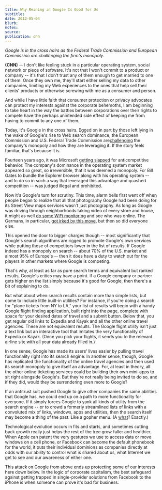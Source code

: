 ```yaml
---
title: Why Reining in Google Is Good for Us
subtitle:
date: 2012-05-04
blurb:
notes:
source:
publication: cnn
---
```


_Google is in the cross hairs as the Federal Trade Commission and European Commission are challenging the firm's monopoly._

**(CNN)** -- I don't like feeling stuck in a particular operating system, social network or piece of software. It's not that I won't commit to a product or company -- it's that I don't trust any of them enough to get married to one of them. Once they own me, they'll start either selling my data to other companies, limiting my Web experiences to the ones that help sell their clients' products or otherwise screwing with me as a consumer and person.

And while I have little faith that consumer protection or privacy advocates can protect my interests against the corporate behemoths, I am beginning to take heart in the way the battles between corporations over their rights to compete have the perhaps unintended side effect of keeping me from having to commit to any one of them.

Today, it's Google in the cross hairs. Egged on in part by those left lying in the wake of Google's rise to Web search dominance, the European Commission and U.S. Federal Trade Commission are[challenging](http://www.nytimes.com/2012/04/28/technology/us-move-has-google-fighting-on-2-fronts.html) the company's monopoly and how they are leveraging it. If the story feels familiar, that's because it is.

Fourteen years ago, it was Microsoft [getting slapped](http://web.archive.org/web/20060413082435/http://www.cnn.com/2004/BUSINESS/03/24/microsoft.eu/) for anticompetitive behavior. The company's dominance in the operating system market appeared so great, so irreversible, that it was deemed a monopoly. For Bill Gates to bundle the Explorer browser along with his operating system -- and to do so in such a way that leveraged this advantage and quashed competition -- was judged illegal and prohibited.

Now it's Google's turn for scrutiny. This time, alarm bells first went off when people began to realize that all that photography Google had been doing for its Street View maps services wasn't just photography. As long as Google was driving through neighborhoods taking video of every store and house, it might as well [do some WiFi monitoring](http://www.bloomberg.com/news/2012-04-29/google-staff-said-they-were-unaware-of-data-gathering-fcc-says.html) and see who was online. The Germans, in particular, [got irked by this move](http://www.pcmag.com/article2/0,2817,2383363,00.asp), but then so did everyone else.

This opened the door to bigger charges though -- most significantly that Google's search algorithms are rigged to promote Google's own services while putting those of competitors lower in the list of results. If Google indeed has a monopoly on search -- about 70% of the U.S. market and almost 95% of Europe's -- then it does have a duty to watch out for the players in other markets where Google is competing.

That's why, at least as far as pure search terms and equivalent but ranked results, Google's critics may have a point. If a Google company or partner gets higher on the list simply because it's good for Google, then there's a bit of explaining to do.

But what about when search results contain more than simple lists, but come to include little built-in utilities? For instance, if you're doing a search for "plane tickets from NY to LA," your list of results will begin with a handy Google flight finding application, built right into the page, complete with space for your desired dates of travel and a submit button. Below that, you get regular old links to Expedia and Kayak and all the other online travel agencies. These are not equivalent results. The Google flight utility isn't just a text link but an interactive tool that imitates the very functionality of Expedia or Kayak. (Once you pick your flights, it sends you to the relevant airline site with all your data already filled in.)

In one sense, Google has made its users' lives easier by pulling travel functionality right into its search engine. In another sense, though, Google has replicated the functionality of the online travel agencies and then used its search monopoly to give itself an advantage. For, at least in theory, all the other online ticketing services could be building their own mini-apps to sit right alongside Google's. But they're not really being invited to do so, and if they did, would they be surrendering even more to Google?

If an antitrust suit pushed Google to give other companies the same abilities that Google has, we could end up on a path to more functionality for everyone. If it simply forces Google to yank all kinds of utility from the search engine -- or to crowd a formerly streamlined lists of links with a convoluted mix of links, windows, apps and utilities, then the search itself may become a thing of the past. Like a gopher menu. (A [what](http://www.sabine.k12.la.us/zhs/Webintro/gopher.html)? Exactly.)

Technological evolution occurs in fits and starts, and sometimes cutting back growth really just helps the rest of the tree grow fuller and healthier. When Apple can patent the very gestures we use to access data or move windows on a cell phone, or Facebook can become the default phonebook for the world, it puts their individual dominions as companies directly at odds with our ability to control what is shared about us, what Internet we get to see and our awareness of either one.

This attack on Google from above ends up protecting some of our interests here down below. In the logic of corporate capitalism, the best safeguard against getting trapped in single-provider solutions from Facebook to the iPhone is when someone can prove it's bad for business.
